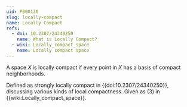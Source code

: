 ```yaml
---
uid: P000130
slug: locally-compact
name: Locally Compact
refs:
  - doi: 10.2307/24340250
    name: What is Locally Compact?
  - wiki: Locally_compact_space
    name: Locally compact space
---
```

A space $X$ is locally compact if every point in $X$ has a basis of
compact neighborhoods.

Defined as strongly locally compact in {{doi:10.2307/24340250}}, discussing various kinds of
local compactness.
Given as (3) in {{wiki:Locally_compact_space}}.